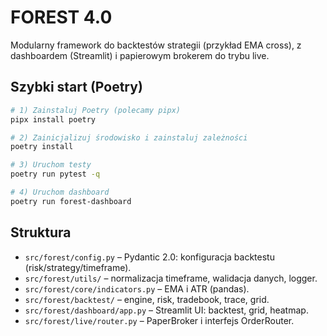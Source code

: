 # FOREST 4.0

Modularny framework do backtestów strategii (przykład EMA cross), z dashboardem (Streamlit) i
papierowym brokerem do trybu live.

## Szybki start (Poetry)

```bash
# 1) Zainstaluj Poetry (polecamy pipx)
pipx install poetry

# 2) Zainicjalizuj środowisko i zainstaluj zależności
poetry install

# 3) Uruchom testy
poetry run pytest -q

# 4) Uruchom dashboard
poetry run forest-dashboard
```

## Struktura
- `src/forest/config.py` – Pydantic 2.0: konfiguracja backtestu (risk/strategy/timeframe).
- `src/forest/utils/` – normalizacja timeframe, walidacja danych, logger.
- `src/forest/core/indicators.py` – EMA i ATR (pandas).
- `src/forest/backtest/` – engine, risk, tradebook, trace, grid.
- `src/forest/dashboard/app.py` – Streamlit UI: backtest, grid, heatmap.
- `src/forest/live/router.py` – PaperBroker i interfejs OrderRouter.